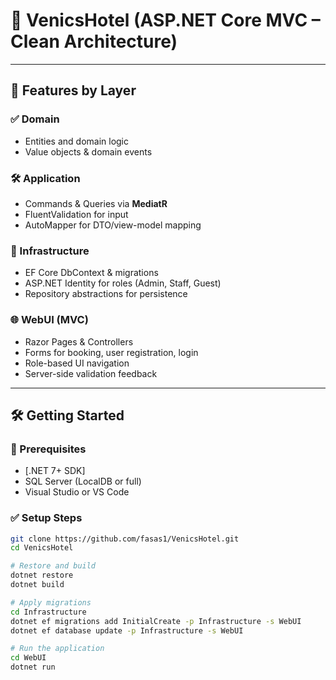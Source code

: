 # 🏨 VenicsHotel (ASP.NET Core MVC – Clean Architecture)

---

## 🚀 Features by Layer

### ✅ Domain
- Entities and domain logic
- Value objects & domain events

### 🛠️ Application
- Commands & Queries via **MediatR**
- FluentValidation for input
- AutoMapper for DTO/view-model mapping

### 💾 Infrastructure
- EF Core DbContext & migrations
- ASP.NET Identity for roles (Admin, Staff, Guest)
- Repository abstractions for persistence

### 🌐 WebUI (MVC)
- Razor Pages & Controllers
- Forms for booking, user registration, login
- Role-based UI navigation
- Server-side validation feedback

---

## 🛠️ Getting Started

### 🔧 Prerequisites
- [.NET 7+ SDK]
- SQL Server (LocalDB or full)
- Visual Studio or VS Code

### ✅ Setup Steps

```bash
git clone https://github.com/fasas1/VenicsHotel.git
cd VenicsHotel

# Restore and build
dotnet restore
dotnet build

# Apply migrations
cd Infrastructure
dotnet ef migrations add InitialCreate -p Infrastructure -s WebUI
dotnet ef database update -p Infrastructure -s WebUI

# Run the application
cd WebUI
dotnet run
